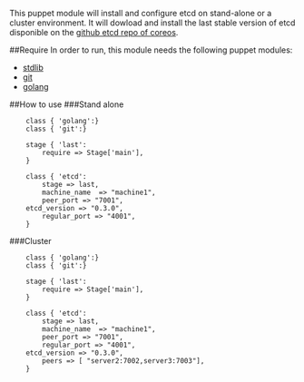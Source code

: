 This puppet module will install and configure etcd on stand-alone or a cluster environment.
It will dowload and install the last stable version of etcd disponible on the [github etcd repo of coreos](https://github.com/coreos/etcd). 

##Require
In order to run, this module needs the following puppet modules:
* [stdlib](https://github.com/puppetlabs/puppetlabs-stdlib)
* [git](https://github.com/puppetlabs/puppetlabs-git)
* [golang](https://github.com/johnyzed/puppet-golang)

##How to use
###Stand alone

```
    class { 'golang':}
    class { 'git':}

    stage { 'last':
        require => Stage['main'],
    }

    class { 'etcd':
        stage => last,
        machine_name  => "machine1",
        peer_port => "7001",
	etcd_version => "0.3.0",
        regular_port => "4001",
    }
```

###Cluster

```
    class { 'golang':}
    class { 'git':}

    stage { 'last':
        require => Stage['main'],
    }

    class { 'etcd':
        stage => last,
        machine_name  => "machine1",
        peer_port => "7001",
        regular_port => "4001",
	etcd_version => "0.3.0",
        peers => [ "server2:7002,server3:7003"],
    }
```

